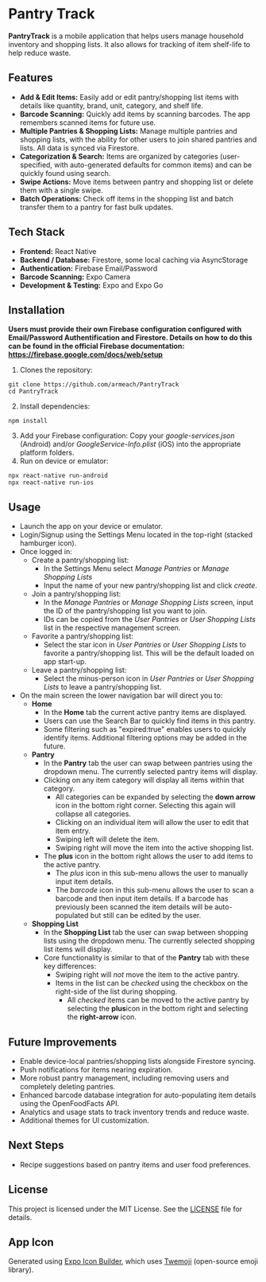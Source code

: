 # Pantry Track
**PantryTrack** is a mobile application that helps users manage household inventory and shopping lists. It also allows for tracking of item shelf-life to help reduce waste.

## Features
- **Add & Edit Items:** Easily add or edit pantry/shopping list items with details like quantity, brand, unit, category, and shelf life.  
- **Barcode Scanning:** Quickly add items by scanning barcodes. The app remembers scanned items for future use.  
- **Multiple Pantries & Shopping Lists:** Manage multiple pantries and shopping lists, with the ability for other users to join shared pantries and lists. All data is synced via Firestore.  
- **Categorization & Search:** Items are organized by categories (user-specified, with auto-generated defaults for common items) and can be quickly found using search.  
- **Swipe Actions:** Move items between pantry and shopping list or delete them with a single swipe.  
- **Batch Operations:** Check off items in the shopping list and batch transfer them to a pantry for fast bulk updates.

## Tech Stack
- **Frontend:** React Native
- **Backend / Database:** Firestore, some local caching via AsyncStorage
- **Authentication:** Firebase Email/Password
- **Barcode Scanning:** Expo Camera
- **Development & Testing:** Expo and Expo Go

## Installation
**Users must provide their own Firebase configuration configured with Email/Password Authentification and Firestore. Details on how to do this can be found in the official Firebase documentation: https://firebase.google.com/docs/web/setup**
1. Clones the repository:
```
git clone https://github.com/armeach/PantryTrack
cd PantryTrack
```
2. Install dependencies:
```
npm install
```
3. Add your Firebase configuration: Copy your *google-services.json* (Android) and/or *GoogleService-Info.plist* (iOS) into the appropriate platform folders.
4. Run on device or emulator:
```
npx react-native run-android
npx react-native run-ios
```

## Usage
- Launch the app on your device or emulator.
- Login/Signup using the Settings Menu located in the top-right (stacked hamburger icon).
- Once logged in:
  - Create a pantry/shopping list:
    - In the Settings Menu select *Manage Pantries* or *Manage Shopping Lists*
    - Input the name of your new pantry/shopping list and click *create*.
  - Join a pantry/shopping list:
    - In the *Manage Pantries* or *Manage Shopping Lists* screen, input the ID of the pantry/shopping list you want to join.
    - IDs can be copied from the *User Pantries* or *User Shopping Lists* list in the respective management screen.
  - Favorite a pantry/shopping list:
    - Select the star icon in *User Pantries* or *User Shopping Lists* to favorite a pantry/shopping list. This will be the default loaded on app start-up.
  - Leave a pantry/shopping list:
    - Select the minus-person icon in *User Pantries* or *User Shopping Lists* to leave a pantry/shopping list. 
- On the main screen the lower navigation bar will direct you to: 
  - **Home**
    - In the **Home** tab the current active pantry items are displayed.
    - Users can use the Search Bar to quickly find items in this pantry.
    - Some filtering such as "expired:true" enables users to quickly identify items. Additional filtering options may be added in the future.   
  - **Pantry**
    - In the **Pantry** tab the user can swap between pantries using the dropdown menu. The currently selected pantry items will display.
    - Clicking on any item category will display all items within that category.
      - All categories can be expanded by selecting the **down arrow** icon in the bottom right corner. Selecting this again will collapse all categories.
      - Clicking on an individual item will allow the user to edit that item entry.
      - Swiping left will delete the item.
      - Swiping right will move the item into the active shopping list.
    - The **plus** icon in the bottom right allows the user to add items to the active pantry.
      - The *plus* icon in this sub-menu allows the user to manually input item details.
      - The *barcode* icon in this sub-menu allows the user to scan a barcode and then input item details. If a barcode has previously been scanned the item details will be auto-populated but still can be edited by the user. 
  - **Shopping List**
    - In the **Shopping List** tab the user can swap between shopping lists using the dropdown menu. The currently selected shopping list items will display.
    - Core functionality is similar to that of the **Pantry** tab with these key differences:
      - Swiping right will *not* move the item to the active pantry.
      - Items in the list can be *checked* using the checkbox on the right-side of the list during shopping.
        - All *checked* items can be moved to the active pantry by selecting the **plus**icon in the bottom right and selecting the **right-arrow** icon.

## Future Improvements
- Enable device-local pantries/shopping lists alongside Firestore syncing.  
- Push notifications for items nearing expiration.  
- More robust pantry management, including removing users and completely deleting pantries.  
- Enhanced barcode database integration for auto-populating item details using the OpenFoodFacts API.  
- Analytics and usage stats to track inventory trends and reduce waste.  
- Additional themes for UI customization.

## Next Steps
- Recipe suggestions based on pantry items and user food preferences.

## License
This project is licensed under the MIT License. See the [LICENSE](LICENSE) file for details.

## App Icon
Generated using [Expo Icon Builder](https://expo-icon-builder.com/), which uses [Twemoji](https://github.com/twitter/twemoji) (open-source emoji library).
